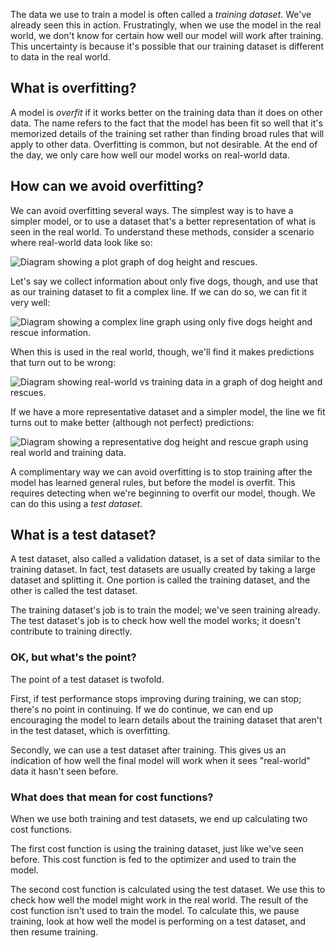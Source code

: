 The data we use to train a model is often called a _training dataset_. We've already seen this in action. Frustratingly, when we use the model in the real world, we don't know for certain how well our model will work after training. This uncertainty is because it's possible that our training dataset is different to data in the real world.

## What is overfitting?

A model is _overfit_ if it works better on the training data than it does on other data. The name refers to the fact that the model has been fit so well that it's memorized details of the training set rather than finding broad rules that will apply to other data. Overfitting is common, but not desirable. At the end of the day, we only care how well our model works on real-world data.

## How can we avoid overfitting?

We can avoid overfitting several ways. The simplest way is to have a simpler model, or to use a dataset that's a better representation of what is seen in the real world. To understand these methods, consider a scenario where real-world data look like so:

![Diagram showing a plot graph of dog height and rescues.](../media/4-overfitting-graph.png)

Let's say we collect information about only five dogs, though, and use that as our training dataset to fit a complex line. If we can do so, we can fit it very well:

![Diagram showing a complex line graph using only five dogs height and rescue information.](../media/4-overfitting-graph-2.png)

When this is used in the real world, though, we'll find it makes predictions that turn out to be wrong:

![Diagram showing real-world vs training data in a graph of dog height and rescues.](../media/4-overfitting-graph-3.png)

If we have a more representative dataset and a simpler model, the line we fit turns out to make better (although not perfect) predictions:

![Diagram showing a representative dog height and rescue graph using real world and training data.](../media/4-overfitting-graph-4.png)

A complimentary way we can avoid overfitting is to stop training after the model has learned general rules, but before the model is overfit. This requires detecting when we're beginning to overfit our model, though. We can do this using a _test dataset_.

## What is a test dataset?

A test dataset, also called a validation dataset, is a set of data similar to the training dataset. In fact, test datasets are usually created by taking a large dataset and splitting it. One portion is called the training dataset, and the other is called the test dataset.

The training dataset's job is to train the model; we've seen training already. The test dataset's job is to check how well the model works; it doesn't contribute to training directly.

### OK, but what's the point?

The point of a test dataset is twofold.

First, if test performance stops improving during training, we can stop; there's no point in continuing. If we do continue, we can end up encouraging the model to learn details about the training dataset that aren't in the test dataset, which is overfitting.

Secondly, we can use a test dataset after training. This gives us an indication of how well the final model will work when it sees "real-world" data it hasn't seen before.

### What does that mean for cost functions?

When we use both training and test datasets, we end up calculating two cost functions.

The first cost function is using the training dataset, just like we've seen before. This cost function is fed to the optimizer and used to train the model.

The second cost function is calculated using the test dataset. We use this to check how well the model might work in the real world. The result of the cost function isn't used to train the model. To calculate this, we pause training, look at how well the model is performing on a test dataset, and then resume training.

